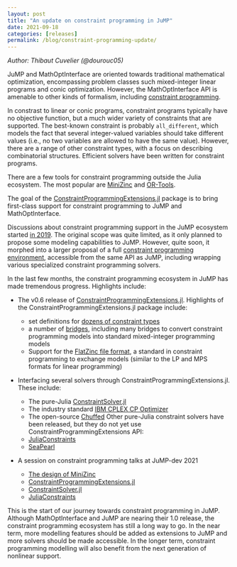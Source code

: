 ```yaml
---
layout: post
title: "An update on constraint programming in JuMP"
date: 2021-09-18
categories: [releases]
permalink: /blog/constraint-programming-update/
---
```


_Author: Thibaut Cuvelier (@dourouc05)_

JuMP and MathOptInterface are oriented towards traditional mathematical
optimization, encompassing problem classes such mixed-integer linear programs
and conic optimization. However, the MathOptInterface API is amenable to other
kinds of formalism, including [constraint programming](https://en.wikipedia.org/wiki/Constraint_programming).

In constrast to linear or conic programs, constraint programs typically have no
objective function, but a much wider variety of constraints that are supported.
The best-known constraint is probably `all_different`, which models the fact
that several integer-valued variables should take different values (i.e., no two
variables are allowed to have the same value). However, there are a range of
other constraint types, with a focus on describing combinatorial structures.
Efficient solvers have been written for constraint programs.

There are a few tools for constraint programming outside the Julia ecosystem.
The most popular are [MiniZinc](https://www.minizinc.org) and
[OR-Tools](https://developers.google.com/optimization).

The goal of the [ConstraintProgrammingExtensions.jl](https://github.com/dourouc05/ConstraintProgrammingExtensions.jl)
package is to bring first-class support for constraint programming to JuMP and
MathOptInterface.

Discussions about constraint programming support in the JuMP ecosystem started
[in 2019](https://github.com/jump-dev/JuMP.jl/issues/2014). The original scope
was quite limited, as it only planned to propose some modeling capabilities to
JuMP. However, quite soon, it morphed into a larger proposal of a full
[constraint programming environment](https://github.com/jump-dev/JuMP.jl/issues/2227),
accessible from the same API as JuMP, including wrapping various specialized
constraint programming solvers.

In the last few months, the constraint programming ecosystem in JuMP has made
tremendous progress. Highlights include:

- The v0.6 release of [ConstraintProgrammingExtensions.jl](https://github.com/dourouc05/ConstraintProgrammingExtensions.jl).
  Highlights of the ConstraintProgrammingExtensions.jl package include:
  * set definitions for [dozens of constraint types](http://tcuvelier.be/ConstraintProgrammingExtensions.jl/dev/reference/sets/)
  * a number of [bridges](http://tcuvelier.be/ConstraintProgrammingExtensions.jl/dev/reference/bridges_sets/),
    including many bridges to convert constraint programming models into
    standard mixed-integer programming models
  * Support for the [FlatZinc file format](https://www.minizinc.org/doc-2.5.5/en/fzn-spec.html), a standard in constraint programming
    to exchange models (similar to the LP and MPS formats for linear programming)

- Interfacing several solvers through ConstraintProgrammingExtensions.jl. These
  include:
  * The pure-Julia [ConstraintSolver.jl](https://github.com/Wikunia/ConstraintSolver.jl/)
  * The industry standard [IBM CPLEX CP Optimizer](https://github.com/dourouc05/CPLEXCP.jl/)
  * The open-source [Chuffed](https://github.com/dourouc05/Chuffed.jl/)
  Other pure-Julia constraint solvers have been released, but they do not yet
  use ConstraintProgrammingExtensions API:
  * [JuliaConstraints](https://github.com/JuliaConstraints)
  * [SeaPearl](https://github.com/corail-research/SeaPearl.jl)

- A session on constraint programming talks at JuMP-dev 2021
  * [The design of MiniZinc](https://www.youtube.com/watch?v=tHi0Jd7vgVA)
  * [ConstraintProgrammingExtensions.jl](https://www.youtube.com/watch?v=B0lO6HdlFAw&list=PLP8iPy9hna6Q343_8sSq4f306VGLW4TLK&index=104)
  * [ConstraintSolver.jl](https://www.youtube.com/watch?v=FXqQc8bi_vw&list=PLP8iPy9hna6Q343_8sSq4f306VGLW4TLK&index=101)
  * [JuliaConstraints](https://www.youtube.com/watch?v=G4siuvNMj0c&list=PLP8iPy9hna6Q343_8sSq4f306VGLW4TLK&index=4)

This is the start of our journey towards constraint programming in JuMP. Although MathOptInterface and JuMP are nearing
their 1.0 release, the constraint programming ecosystem has still a long way to go.
In the near term, more modelling features should be added as extensions to JuMP and
more solvers should be made accessible. In the longer term, constraint
programming modelling will also benefit from the next generation of nonlinear
support.
